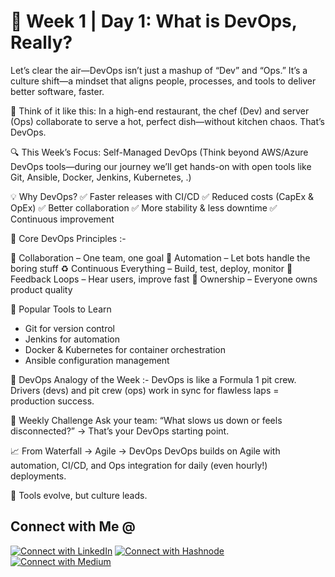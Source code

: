 # 🚀 Week 1 | Day 1: What is DevOps, Really?

Let’s clear the air—DevOps isn’t just a mashup of “Dev” and “Ops.”
It’s a culture shift—a mindset that aligns people, processes, and tools to deliver better software, faster.

🧠 Think of it like this:
 In a high-end restaurant, the chef (Dev) and server (Ops) collaborate to serve a hot, perfect dish—without kitchen chaos. That’s DevOps.

🔍 This Week’s Focus: Self-Managed DevOps
(Think beyond AWS/Azure DevOps tools—during our journey we’ll get hands-on with open tools like Git, Ansible, Docker, Jenkins, Kubernetes, .)

💡 Why DevOps?
 ✅ Faster releases with CI/CD
 ✅ Reduced costs (CapEx & OpEx)
 ✅ Better collaboration
 ✅ More stability & less downtime
 ✅ Continuous improvement

🎯 Core DevOps Principles :-

🔗 Collaboration – One team, one goal
 🤖 Automation – Let bots handle the boring stuff
 ♻️ Continuous Everything – Build, test, deploy, monitor
 🔄 Feedback Loops – Hear users, improve fast
 🎯 Ownership – Everyone owns product quality

🧰 Popular Tools to Learn
* Git for version control
* Jenkins for automation
* Docker & Kubernetes for container orchestration
* Ansible configuration management

🏁 DevOps Analogy of the Week :-
 DevOps is like a Formula 1 pit crew.
Drivers (devs) and pit crew (ops) work in sync for flawless laps = production success.

🎯 Weekly Challenge
 Ask your team: “What slows us down or feels disconnected?”
 → That’s your DevOps starting point.


📈 From Waterfall → Agile → DevOps
DevOps builds on Agile with automation, CI/CD, and Ops integration for daily (even hourly!) deployments.

🧱 Tools evolve, but culture leads.

## Connect with Me @

[![Connect with LinkedIn](https://img.shields.io/badge/LinkedIn-Connect-blue?style=for-the-badge&logo=linkedin)](https://www.linkedin.com/in/jasmeetsm)
[![Connect with Hashnode](https://img.shields.io/badge/Hashnode-Follow-blueviolet?style=for-the-badge&logo=hashnode)](https://devops2025.hashnode.dev)
[![Connect with Medium](https://img.shields.io/badge/Medium-Follow-black?style=for-the-badge&logo=medium)](https://medium.com/@jasmeetsm04)

